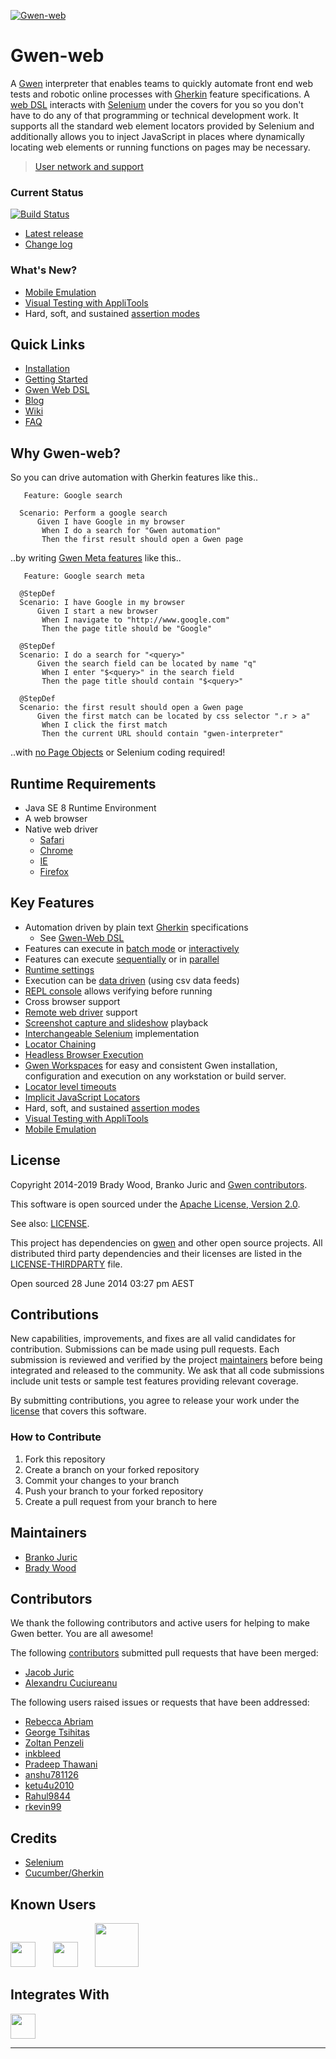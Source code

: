 [![Gwen-web](https://github.com/gwen-interpreter/gwen/wiki/img/gwen-attractor.png)](https://github.com/gwen-interpreter/gwen/wiki/The-Gwen-Logo)

Gwen-web
========

A [Gwen](https://github.com/gwen-interpreter/gwen) interpreter that enables teams to quickly automate front end web tests and robotic online processes with
[Gherkin](https://docs.cucumber.io/gherkin/reference/) feature specifications.
A [web DSL](https://github.com/gwen-interpreter/gwen-web/wiki/Supported-DSL) interacts with
[Selenium](http://www.seleniumhq.org/projects/webdriver) under the covers for you so you don't have to do
any of that programming or technical development work. It supports all the standard web element locators provided by
Selenium and additionally allows you to inject JavaScript in places where dynamically locating web elements or running
functions on pages may be necessary.

>  [User network and support](https://www.gwenify.com/)

### Current Status

[![Build Status](https://travis-ci.org/gwen-interpreter/gwen-web.svg?branch=master)](https://travis-ci.org/gwen-interpreter/gwen-web)

- [Latest release](https://github.com/gwen-interpreter/gwen-web/releases/latest)
- [Change log](CHANGELOG)

### What's New?
- [Mobile Emulation](https://github.com/gwen-interpreter/gwen-web/wiki/Mobile-Emulation)
- [Visual Testing with AppliTools](https://github.com/gwen-interpreter/gwen-web/wiki/Visual-Testing)
- Hard, soft, and sustained [assertion modes](https://github.com/gwen-interpreter/gwen/wiki/Assertion-Modes)

Quick Links
-------------------------------
- [Installation](https://github.com/gwen-interpreter/gwen-web/wiki/Installation)
- [Getting Started](https://github.com/gwen-interpreter/gwen-web/wiki/Getting-Started)
- [Gwen Web DSL](http://htmlpreview.github.io/?https://github.com/gwen-interpreter/gwen-web/blob/master/docs/dsl/gwen-web-dsl.html)
- [Blog](https://gweninterpreter.wordpress.com)
- [Wiki](https://github.com/gwen-interpreter/gwen-web/wiki)
- [FAQ](https://github.com/gwen-interpreter/gwen-web/wiki/FAQ)

Why Gwen-web?
-------------
So you can drive automation with Gherkin features like this..
```gherkin
   Feature: Google search

  Scenario: Perform a google search
      Given I have Google in my browser
       When I do a search for "Gwen automation"
       Then the first result should open a Gwen page
```

..by writing [Gwen Meta features](https://github.com/gwen-interpreter/gwen/wiki/Meta-Features) like this..
```gherkin
   Feature: Google search meta

  @StepDef
  Scenario: I have Google in my browser
      Given I start a new browser
       When I navigate to "http://www.google.com"
       Then the page title should be "Google"

  @StepDef
  Scenario: I do a search for "<query>"
      Given the search field can be located by name "q"
       When I enter "$<query>" in the search field
       Then the page title should contain "$<query>"

  @StepDef
  Scenario: the first result should open a Gwen page
      Given the first match can be located by css selector ".r > a"
       When I click the first match
       Then the current URL should contain "gwen-interpreter"
```
..with [no Page Objects](https://gweninterpreter.wordpress.com/2016/03/08/nopageobjects-theres-no-long-way-to-go-were-already-there/) or Selenium coding required!

Runtime Requirements
--------------------

- Java SE 8 Runtime Environment
- A web browser
- Native web driver
  - [Safari](https://webkit.org/blog/6900/webdriver-support-in-safari-10/)
  - [Chrome](https://sites.google.com/a/chromium.org/chromedriver/)
  - [IE](https://github.com/SeleniumHQ/selenium/wiki/InternetExplorerDriver)
  - [Firefox](https://github.com/mozilla/geckodriver/releases)

Key Features
------------

- Automation driven by plain text [Gherkin](https://docs.cucumber.io/gherkin/reference/) specifications
  - See [Gwen-Web DSL](http://htmlpreview.github.io/?https://github.com/gwen-interpreter/gwen-web/blob/master/docs/dsl/gwen-web-dsl.html)
- Features can execute in [batch mode](https://github.com/gwen-interpreter/gwen/wiki/Execution-Modes#batch-execution) or [interactively](https://github.com/gwen-interpreter/gwen/wiki/Execution-Modes#interactive-repl-execution)
- Features can execute [sequentially](https://github.com/gwen-interpreter/gwen/wiki/Execution-Modes#serial-execution) or in [parallel](https://github.com/gwen-interpreter/gwen/wiki/Execution-Modes#parallel-execution)
- [Runtime settings](https://github.com/gwen-interpreter/gwen-web/wiki/Runtime-Settings)
- Execution can be [data driven](https://github.com/gwen-interpreter/gwen/wiki/Execution-Modes#csv-data-feeds) (using csv data feeds)
- [REPL console](https://github.com/gwen-interpreter/gwen/wiki/REPL-Console) allows verifying before running
- Cross browser support
- [Remote web driver](https://gweninterpreter.wordpress.com/2015/04/23/remote-webdriver-feature-now-available-in-gwen-web/) support
- [Screenshot capture and slideshow](https://github.com/gwen-interpreter/gwen-web/wiki/Screenshot-Capture-and-Slideshows) playback
- [Interchangeable Selenium](https://github.com/gwen-interpreter/gwen-web/wiki/Runtime-Settings#changing-the-selenium-version) implementation
- [Locator Chaining](https://github.com/gwen-interpreter/gwen-web/wiki/Locator-Chaining)
- [Headless Browser Execution](https://github.com/gwen-interpreter/gwen-web/wiki/Runtime-Settings#gwenwebbrowserheadless)
- [Gwen Workspaces](https://gweninterpreter.wordpress.com/2017/12/18/gwen-workspaces/) for easy and consistent Gwen installation, configuration and execution on any workstation or build server.
- [Locator level timeouts](https://github.com/gwen-interpreter/gwen-web/wiki/Locator-Level-Timeouts)
- [Implicit JavaScript Locators](https://github.com/gwen-interpreter/gwen-web/wiki/Implicit-JavaScript-Locators)
- Hard, soft, and sustained [assertion modes](https://github.com/gwen-interpreter/gwen/wiki/Assertion-Modes)
- [Visual Testing with AppliTools](https://github.com/gwen-interpreter/gwen-web/wiki/Visual-Testing)
- [Mobile Emulation](https://github.com/gwen-interpreter/gwen-web/wiki/Mobile-Emulation)

License
-------

Copyright 2014-2019 Brady Wood, Branko Juric and [Gwen contributors](#code-contributors).

This software is open sourced under the
[Apache License, Version 2.0](http://www.apache.org/licenses/LICENSE-2.0.txt).

See also: [LICENSE](LICENSE).

This project has dependencies on [gwen](https://github.com/gwen-interpreter/gwen) and other open source projects. All
distributed third party dependencies and their licenses are listed in the [LICENSE-THIRDPARTY](LICENSE-THIRDPARTY) file.

Open sourced 28 June 2014 03:27 pm AEST

Contributions
-------------

New capabilities, improvements, and fixes are all valid candidates for contribution. Submissions can be made using
pull requests. Each submission is reviewed and verified by the project [maintainers](#maintainers) before being
integrated and released to the community. We ask that all code submissions include unit tests or sample test features
providing relevant coverage.

By submitting contributions, you agree to release your work under the [license](#license) that covers this software.

### How to Contribute

1. Fork this repository
2. Create a branch on your forked repository
3. Commit your changes to your branch
4. Push your branch to your forked repository
5. Create a pull request from your branch to here

Maintainers
-----------

- [Branko Juric](https://github.com/bjuric)
- [Brady Wood](https://github.com/bradywood)

Contributors
------------

We thank the following contributors and active users for helping to make Gwen better. You are all awesome!

The following [contributors](https://github.com/gwen-interpreter/gwen/graphs/contributors) submitted pull requests
that have been merged:

- [Jacob Juric](https://github.com/TheReturningVoid)
- [Alexandru Cuciureanu](https://github.com/acuciureanu)

The following users raised issues or requests that have been addressed:

- [Rebecca Abriam](https://github.com/mairbar)
- [George Tsihitas](https://github.com/gtsihitas)
- [Zoltan Penzeli](https://github.com/siaynoq)
- [inkbleed](https://github.com/inkbleed)
- [Pradeep Thawani](https://github.com/pradeep-thawani)
- [anshu781126](https://github.com/anshu781126)
- [ketu4u2010](https://github.com/ketu4u2010)
- [Rahul9844](https://github.com/Rahul9844)
- [rkevin99](https://github.com/rkevin99)

Credits
-------
- [Selenium](https://www.seleniumhq.org/)
- [Cucumber/Gherkin](https://docs.cucumber.io/gherkin/reference/)

Known Users
-----------
<a href="https://www.matrak.com.au" target="_blank"><img src="https://gwen-interpreter.github.io/assets/img/users/matrak-logo.png" height="40"/></a> &nbsp; &nbsp; &nbsp; <a href="https://www.smartstream-stp.com/" target="_blank"><img src="https://gwen-interpreter.github.io/assets/img/users/smartstream-logo.png" height="40"/></a> &nbsp; &nbsp; &nbsp; <a href="https://crystaldelta.com/" target="_blank"><img src="https://gwen-interpreter.github.io/assets/img/users/crystaldelta-logo.png" height="70"/></a>

Integrates With
---------------
<a href="https://applitools.com/" target="_blank"><img src="https://gwen-interpreter.github.io/assets/img/integration/applitools-logo.png" height="40"/></a>

---

